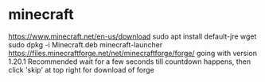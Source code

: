 # minecraft

https://www.minecraft.net/en-us/download
sudo apt install default-jre wget
sudo dpkg -i Minecraft.deb
minecraft-launcher
https://files.minecraftforge.net/net/minecraftforge/forge/
going with version 1.20.1 Recommended
wait for a few seconds till countdown happens, then click 'skip' at top right for download of forge

